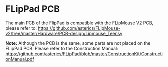 # FLipPad PCB

The main PCB of the FlipPad is compatible with the FLipMouse V2 PCB,
please refer to: https://github.com/asterics/FLipMouse-v2/tree/master/Hardware/PCB-design/Lipmouse_Teensy

__Note:__ Although the PCB is the same, some parts are not placed on the FLipPad PCB. Please refer to the Construction Manual: 
https://github.com/asterics/FLipPad/blob/master/ConstructionKit/ConstructionManual.pdf
